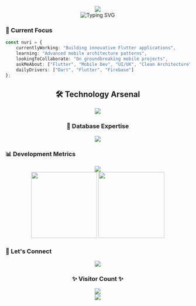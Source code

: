 <div align="center">
  <img src="https://capsule-render.vercel.app/api?type=waving&color=gradient&height=200&section=header&text=Nuri%20Ülgen&fontSize=70&animation=fadeIn&fontAlignY=38&desc=Mobile%20Development%20Architect%20|%20Flutter%20Expert&descAlignY=58&descAlign=50" />
</div>

<div align="center">
  <img src="https://readme-typing-svg.demolab.com?font=Fira+Code&pause=1000&color=7235D1&center=true&vCenter=true&random=false&width=500&lines=Building+exceptional+mobile+experiences;Flutter+Development+Specialist;Clean+Architecture+Enthusiast;" alt="Typing SVG" />
</div>

### 🎯 Current Focus

```typescript
const nuri = {
    currentlyWorking: "Building innovative Flutter applications",
    learning: "Advanced mobile architecture patterns",
    lookingToCollaborate: "On groundbreaking mobile projects",
    askMeAbout: ["Flutter", "Mobile Dev", "UI/UX", "Clean Architecture"],
    dailyDrivers: ["Dart", "Flutter", "Firebase"]
};
```

<div align="center">
  <h2>🛠️ Technology Arsenal</h2>
  <img src="https://skillicons.dev/icons?i=flutter,dart,firebase,swift,kotlin,figma,git" />
  
  <h3>💾 Database Expertise</h3>
  <img src="https://skillicons.dev/icons?i=mysql,sqlite,mongodb" />
</div>

### 📊 Development Metrics

<div align="center">
  <img src="https://github-readme-streak-stats.herokuapp.com/?user=nuriulgen&theme=radical&hide_border=true" />
</div>

<div align="center">
  <img height="180em" src="https://github-readme-stats.vercel.app/api?username=nuriulgen&show_icons=true&theme=radical&hide_border=true&count_private=true" />
  <img height="180em" src="https://github-readme-stats.vercel.app/api/top-langs/?username=nuriulgen&theme=radical&hide_border=true&layout=compact&langs_count=6" />
</div>

### 🤝 Let's Connect

<div align="center">
  <a href="https://linkedin.com/in/nuriulgen">
    <img src="https://img.shields.io/badge/LinkedIn-0077B5?style=for-the-badge&logo=linkedin&logoColor=white" />
  </a>
</div>

<div align="center">
  <h3>✨ Visitor Count ✨</h3>
  <img src="https://profile-counter.glitch.me/nuriulgen/count.svg" />
</div>

<div align="center">
  <img src="https://capsule-render.vercel.app/api?type=waving&color=gradient&height=100&section=footer" />
</div>
